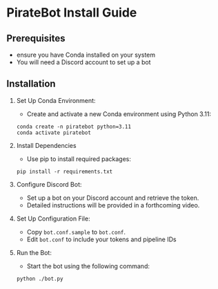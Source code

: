 # PirateBot Install Guide

## Prerequisites
- ensure you have Conda installed on your system
- You will need a Discord account to set up a bot

## Installation
1. Set Up Conda Environment:
	- Create and activate a new Conda environment using Python 3.11:
	```
	conda create -n piratebot python=3.11
	conda activate piratebot
	```

2. Install Dependencies
	- Use pip to install required packages:
	```
	pip install -r requirements.txt
	```

3. Configure Discord Bot:
	- Set up a bot on your Discord account and retrieve the token.
	- Detailed instructions will be provided in a forthcoming video.

4. Set Up Configuration File:
	- Copy `bot.conf.sample` to `bot.conf`.
	- Edit `bot.conf` to include your tokens and pipeline IDs

5. Run the Bot:
	- Start the bot using the following command:
	```
	python ./bot.py
	```
